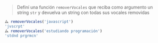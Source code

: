 > Definí una función `removerVocales` que reciba como argumento un string `str` y devuelva un string con todas sus vocales removidas
>
```javascript
ム removerVocales('javascript')
'jvscrpt'
ム removerVocales('estudiando programación')
'stdnd prgrmcn'
```